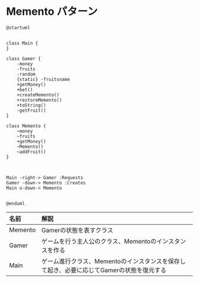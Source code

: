 # Memento パターン


```uml
@startuml


class Main {
}

class Gamer {
    -money
    -fruits
    -random
    {static} -fruitsname
    +getMoney()
    +bet()
    +createMemento()
    +restoreMemento()
    +toString()
    -getFruit()
}

class Memento {
    ~money
    ~fruits
    +getMoney()
    ~Memento()
    ~addFruit()
}



Main -right-> Gamer :Requests
Gamer -down-> Memento :Creates
Main o-down-> Memento


@enduml
```


| 名前 | 解説 |
|:----|:----|
| Memento | Gamerの状態を表すクラス |
| Gamer | ゲームを行う主人公のクラス、Mementoのインスタンスを作る |
| Main | ゲーム進行クラス、Mementoのインスタンスを保存して起き、必要に応じてGamerの状態を復元する |
